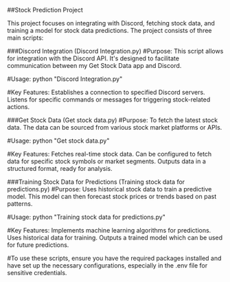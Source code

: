 ##Stock Prediction Project

This project focuses on integrating with Discord, fetching stock data, and training a model for stock data predictions. The project consists of three main scripts:

###Discord Integration (Discord Integration.py)
#Purpose:
This script allows for integration with the Discord API. It's designed to facilitate communication between my Get Stock Data app and Discord.

#Usage:
python "Discord Integration.py"

#Key Features:
Establishes a connection to specified Discord servers.
Listens for specific commands or messages for triggering stock-related actions.

###Get Stock Data (Get stock data.py)
#Purpose:
To fetch the latest stock data. The data can be sourced from various stock market platforms or APIs.

#Usage:
python "Get stock data.py"

#Key Features:
Fetches real-time stock data.
Can be configured to fetch data for specific stock symbols or market segments.
Outputs data in a structured format, ready for analysis.

###Training Stock Data for Predictions (Training stock data for predictions.py)
#Purpose:
Uses historical stock data to train a predictive model. This model can then forecast stock prices or trends based on past patterns.

#Usage:
python "Training stock data for predictions.py"

#Key Features:
Implements machine learning algorithms for predictions.
Uses historical data for training.
Outputs a trained model which can be used for future predictions.


#To use these scripts, ensure you have the required packages installed and have set up the necessary configurations, especially in the .env file for sensitive credentials.
